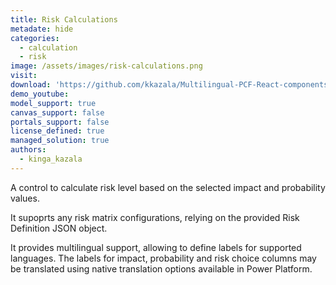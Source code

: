 ```yaml
---
title: Risk Calculations
metadate: hide
categories:
  - calculation
  - risk
image: /assets/images/risk-calculations.png
visit: 
download: 'https://github.com/kkazala/Multilingual-PCF-React-components'
demo_youtube:
model_support: true
canvas_support: false
portals_support: false
license_defined: true
managed_solution: true
authors:
  - kinga_kazala
---
```

A control to calculate risk level based on the selected impact and probability values.

It supoprts any risk matrix configurations, relying on the provided Risk Definition JSON object.

It provides multilingual support, allowing to define labels for supported languages. The labels for impact, probability and risk choice columns may be translated using native translation options available in Power Platform.